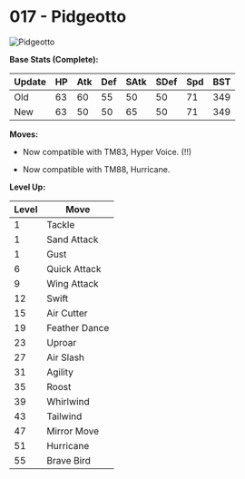 # 017 - Pidgeotto
![][017]

**Base Stats (Complete):**

Update | HP | Atk | Def | SAtk | SDef | Spd | BST
---    | ---| --- | --- | ---  | ---  | --- | ---
Old    | 63 |  60 |  55 |  50  |  50  |  71  |  349
New    | 63 |  50 |  50 |  65  |  50  |  71  |  349

**Moves:**

 - Now compatible with TM83, Hyper Voice. (!!)

 - Now compatible with TM88, Hurricane.

**Level Up:**

Level | Move
---   | ---
  1   | Tackle
  1   | Sand Attack
  1   | Gust
  6   | Quick Attack
  9   | Wing Attack
 12   | Swift
 15   | Air Cutter
 19   | Feather Dance
 23   | Uproar
 27   | Air Slash
 31   | Agility
 35   | Roost
 39   | Whirlwind
 43   | Tailwind
 47   | Mirror Move
 51   | Hurricane
 55   | Brave Bird



[017]: https://raw.githubusercontent.com/PokeAPI/sprites/master/sprites/pokemon/17.png "Pidgeotto"

